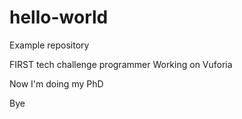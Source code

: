 # hello-world
Example repository

FIRST tech challenge programmer
Working on Vuforia

Now I'm doing my PhD 

Bye
